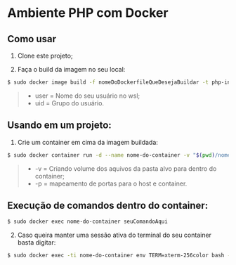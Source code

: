 # Ambiente PHP com Docker

## Como usar

1. Clone este projeto;

2. Faça o build da imagem no seu local:

```bash
$ sudo docker image build -f nomeDoDockerfileQueDesejaBuildar -t php-indiana-dev:versão(8.1 ou 7.3) --build-arg user=seuNomeDeUsuarioNoWsl --build-arg uid=1000 .
```

> - user = Nome do seu usuário no wsl;
> - uid = Grupo do usuário.

## Usando em um projeto:

1. Crie um container em cima da imagem buildada:

```bash
$ sudo docker container run -d --name nome-do-container -v "$(pwd)/nome-da-pasta-do-projeto":/var/www/html -p porta-de-acesso-a-aplicacao:80 nome-dado-a-imagem-buildada-acima
```

> - -v = Criando volume dos aquivos da pasta alvo para dentro do container;
> - -p = mapeamento de portas para o host e container.

## Execução de comandos dentro do container:

```bash
$ sudo docker exec nome-do-container seuComandoAqui
```

2. Caso queira manter uma sessão ativa do terminal do seu container basta digitar:

```bash
$ sudo docker exec -ti nome-do-container env TERM=xterm-256color bash -l
```
